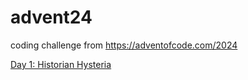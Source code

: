 # advent24
coding challenge from https://adventofcode.com/2024

[Day 1: Historian Hysteria](./day1.c)
